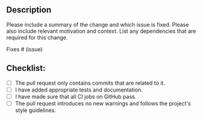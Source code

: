 ## Description

Please include a summary of the change and which issue is fixed. Please also include relevant motivation and context.
List any dependencies that are required for this change.

Fixes # (issue)

## Checklist:

<!---
This checklist serves as a reminder of a couple of things that ensure your pull request will be merged swiftly.
-->

- [ ] The pull request only contains commits that are related to it.
- [ ] I have added appropriate tests and documentation.
- [ ] I have made sure that all CI jobs on GitHub pass.
- [ ] The pull request introduces no new warnings and follows the project's style guidelines.
